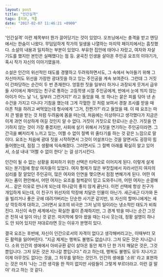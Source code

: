 ```yaml
---
layout: post
title: "인간실격"
tags: [리뷰, 책]
date: "2017-02-07 11:46:21 +0900"
---
```

'인간실격' 이란 제목부터 뭔가 끌어당기는 것이 있었다. 오프닝에서는 충격을 받고 엔딩에서는 한숨이 나왔다. 무덤덤하게 작가의 일생을 나열하는 마지막 페이지에서는 흠칫했다. 소설의 내용과 일치하는 부분이 있었다. 부유한 집안에 태어나 자랐고, 여자와 자살기도를 했지만 본인은 실패했다는 점 등. 굴곡진 인생을 살아온 주인공 요조의 이야기가, 혹시 작가 자신의 이야기였을까.

소설은 인간의 위선적인 태도를 경멸하고 두려워하면서도, 그 속에서 녹아들기 위해 그 자신마저도 위선을 가장한 광대짓을 하고 있는 주인공을 계속 보여준다. 그런데 그 거짓이 간파당하는 순간이 두 번 존재한다. 엉뚱한 짓을 일부러 하거나 과장되게 웃겨서 급우들 사이에서 재미있는 친구로 통하는 고등학생 시절 주인공에게, 반에서 눈에 띄지 않는 아이가 어느 날 '너, 일부러 그런거지?' 라고 들었을 때. 또 하나는 묻은 피를 닦아 낸 손수건을 가지고 다니다 기침을 했는데 그게 각혈한 것 처럼 보여서 경찰 조사를 받을 때 아픈 척을 하려고 써먹었는데 형사에게 '그거, 진짠가?' 라고 들었을 때. 이 때 요조는 마치 큰 벌을 받는 것 처럼 두려움에 몸을 떠는데, 처음에는 이상하다고 생각했다가 지금은 이게 과연 이상하게 여길 것인지 알 수 없다. 거짓이 거짓으로 탄로나는 순간. 거짓을 연기하지 않는 것이 가장 좋겠지만, 사회에 살기 위해서 거짓을 연기하는 주인공이라면. 그 간극을 뼈저리게 느끼고 있는, 어쩔 수 없이 절벽 위 줄타기를 하는 것 같은 느낌으로 말이다. 요조는 처음에 광대 짓을 시작하면서 그것이 어설프다는 것을 알면서도 굉장히 힘들어했는데, 점점 그 생활에 익숙해졌다. 그러면서도 그 절벽 아래를 확실히 알고 있어서, 소설 내내 '어쩔 수 없이 한다' 는 걸 상기시킨다.

인간이 될 수 없는 상황을 회피하기 위한 선택은 타락으로 이어지게 된다. 이렇게 살게 되는 분기점에 항상 여자들이 있었다. 여자 형제가 많은 부잣집에서 자라서인지 여자의 심리를 잘 알았던 주인공이, 많은 여자와 인연을 맺으면서 점점 변해가게 된다. 어떤 여자는 품이 편안해서, 어떤 여자는 요조를 철썩같이 믿고 도와주니까, 어떤 여자는 순결해서... 같은 이유로 만나게 되는데 하나같이 좋지 않게 끝난다. 이런 선택에 항상 친구가 개입하게 되는데, 이 친구가 위선자의 막장에 치달은 인물이 아닌가. 새근새근 다가와 돈을 빌리거나 좋은 곳에 데려가버리는 단순한 사기꾼 같지만, 또 자신의 할머니에게는 세상 깍듯하게 대하고, 그러면서 요조의 비극은 그저 남의 일이라는 냉소적인 태도가 비춰진다. 자신이 속한 세계에서는 확실한 룰이 존재하지만, 그 경계 밖을 떠나는 순간 그것은 전혀 내 일이 아닌 것 같은. 마지막에 찾아 왔을 때는 다시 웃는데, 정황 설명이 하나도 안 되어 있지만 저대로라면 웃는 이유가 분명히 있다.

결국 요조는 후반에, 자신이 인간으로서의 자격이 없다고 생각해버리고는, 이때부터 모든 활력을 잃어버린다. "지금 제게는 행복도 불행도 없습니다. 그저 모든 것은 지나갑니다. 소위 인간의 생애에서 아비규환 같이 살아온 동안 제가 단 한 가지 깨달은 것은, 그것뿐입니다. 그저 모든 것은 지나갈 뿐입니다." 라고 하는데, 행복도 불행도 모두 지나가고 이제 아무것도 없다는 것을, 그 허무를 말하는 것인가. 인간의 생애를 '소위' 라고 표현하는 것은 마치 '나는 그런 생각을 한 적이 없지만 사람들이 그렇게 부르더라고. 이런 걸 말야' 라고 하는 것 같다.
